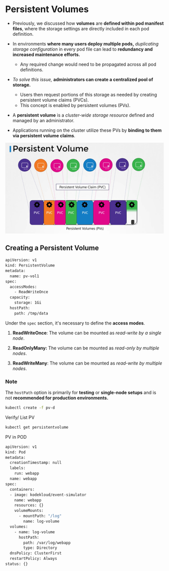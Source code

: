 # Persistent Volumes
-   Previously, we discussed how **volumes** are **defined within pod manifest files**, where the storage settings are directly included in each pod definition.

-   In environments **where many users deploy multiple pods,** *duplicating storage configuration* in every pod file can lead to **redundancy and increased maintenance efforts.**
    - Any required change would need to be propagated across all pod definitions.   

-   *To solve this issue,* **administrators can create a centralized pool of storage.**

    -   Users then request portions of this storage as needed by creating persistent volume claims (PVCs). 
    -   This concept is enabled by persistent volumes (PVs).   

-   A **persistent volume** is a *cluster-wide storage resource* defined and managed by an administrator. 

-   Applications running on the cluster utilize these PVs by **binding to them via persistent volume claims**.

![](../../images/kubernetes_storage5.png)

## Creating a Persistent Volume

```bash
apiVersion: v1
kind: PersistentVolume
metadata:
  name: pv-vol1
spec:
  accessModes:
    - ReadWriteOnce
  capacity:
    storage: 1Gi
  hostPath:
    path: /tmp/data
```

Under the ```spec``` section, it's necessary to define the **access modes**.

1.  **ReadWriteOnce**: The volume can be mounted as *read-write by a single node*.
    
2.  **ReadOnlyMany:** The volume can be mounted as *read-only by multiple nodes*.
    
3.  **ReadWriteMany**: The volume can be mounted as *read-write by multiple nodes*.

### Note
The ```hostPath``` option is primarily for **testing** or **single-node setups** and is not **recommended for production environments.**

```bash
kubectl create -f pv-d
```

Verify/ List PV
```bash
kubectl get persistentvolume
```

PV in POD
```bash
apiVersion: v1
kind: Pod
metadata:
  creationTimestamp: null
  labels:
    run: webapp
  name: webapp
spec:
  containers:
  - image: kodekloud/event-simulator
    name: webapp
    resources: {}
    volumeMounts:
      - mountPath: "/log"
        name: log-volume
  volumes:
    - name: log-volume
      hostPath:
        path: /var/log/webapp
        type: Directory
  dnsPolicy: ClusterFirst
  restartPolicy: Always
status: {}
```